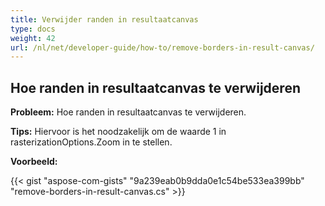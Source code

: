 ```yaml
---
title: Verwijder randen in resultaatcanvas
type: docs
weight: 42
url: /nl/net/developer-guide/how-to/remove-borders-in-result-canvas/
---
```


## **Hoe randen in resultaatcanvas te verwijderen**

**Probleem:** Hoe randen in resultaatcanvas te verwijderen.

**Tips:** Hiervoor is het noodzakelijk om de waarde 1 in rasterizationOptions.Zoom in te stellen.

**Voorbeeld:**

{{< gist "aspose-com-gists" "9a239eab0b9dda0e1c54be533ea399bb" "remove-borders-in-result-canvas.cs" >}}

